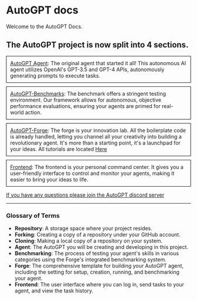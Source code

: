 # AutoGPT docs

Welcome to the AutoGPT Docs.

The AutoGPT project is now split into 4 sections.
---
<div style="border: 1px solid black; padding: 10px; margin-bottom: 10px;">
<a href="AutoGPT/setup.md">AutoGPT Agent</a>: The original agent that started it all! This autonomous AI agent utilizes OpenAI's GPT-3.5 and GPT-4 APIs, autonomously generating prompts to execute tasks.
</div>

<div style="border: 1px solid black; padding: 10px; margin-bottom: 10px;">
<a href="benchmarks/benchmark.md">AutoGPT-Benchmarks</a>: The benchmark offers a stringent testing environment. Our framework allows for autonomous, objective performance evaluations, ensuring your agents are primed for real-world action.
</div>

<div style="border: 1px solid black; padding: 10px; margin-bottom: 10px;">
<a href="forge/get-started.md">AutoGPT-Forge</a>: The forge is your innovation lab. All the boilerplate code is already handled, letting you channel all your creativity into building a revolutionary agent. It's more than a starting point, it's a launchpad for your ideas. All tutorials are located 
<a href="(https://aiedge.medium.com/autogpt-forge-e3de53cc58ec">Here</a>
</div>

<div style="border: 1px solid black; padding: 10px; margin-bottom: 10px;">
<a href="front-end/the-ui.md">Frontend</a>: The frontend is your personal command center. It gives you a user-friendly interface to control and monitor your agents, making it easier to bring your ideas to life.
</div>

[If you have any questions please join the AutoGPT discord server](discord.gg/autogpt)

---
### Glossary of Terms
- **Repository**: A storage space where your project resides.
- **Forking**: Creating a copy of a repository under your GitHub account.
- **Cloning**: Making a local copy of a repository on your system.
- **Agent**: The AutoGPT you will be creating and developing in this project.
- **Benchmarking**: The process of testing your agent's skills in various categories using the Forge's integrated benchmarking system.
- **Forge**: The comprehensive template for building your AutoGPT agent, including the setting for setup, creation, running, and benchmarking your agent.
- **Frontend**: The user interface where you can log in, send tasks to your agent, and view the task history.